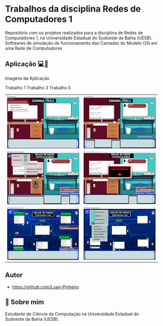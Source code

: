 # Trabalhos da disciplina Redes de Computadores 1
Repositório com os projetos realizados para a disciplina de Redes de Computadores 1, na Universidade Estadual do Sudoeste da Bahia (UESB). Softwares de simulação do funcionamento das Camadas do Modelo OSI em uma Rede de Computadores

## Aplicação 💻🛜
Imagens da Aplicação
<table>
Trabalho 1
  <tr>
    <td><img src="view/assets/Imagem1.png" alt="Imagem 1"></td>
    <td><img src="view/assets/Imagem2.png" alt="Imagem 2"></td>
  </tr>
  Trabalho 3
  <tr>
    <td><img src="view/assets/Imagem3.png" alt="Imagem 3"></td>
    <td><img src="view/assets/Imagem4.png" alt="Imagem 4"></td>
  </tr>
  Trabalho 5
  <tr>
    <td><img src="view/assets/Imagem5.png" alt="Imagem 5"></td>
    <td><img src="view/assets/Imagem6.png" alt="Imagem 6"></td>
  </tr>
</table>

## Autor
- https://github.com/Luan-Pinheiro


## 🚀 Sobre mim
Estudante de Ciência da Computação na Universidade Estadual do Sudoeste da Bahia (UESB).
